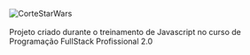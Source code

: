 ![CorteStarWars](https://github.com/user-attachments/assets/98b4c7a2-65eb-4d76-b9f4-d43415f4122d)<br><br>
Projeto criado durante o treinamento de Javascript no curso de Programação FullStack Profissional 2.0<br>
